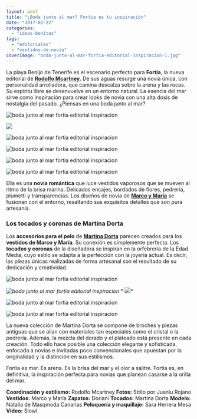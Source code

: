 ```yaml
---
layout: post
title: "¿Boda junto al mar? Fortia es tu inspiración"
date: "2017-02-22"
categories: 
  - "ideas-bonitas"
tags: 
  - "editoriales"
  - "vestidos-de-novia"
coverImage: "boda-junto-al-mar-fortia-editorial-inspiracion-1.jpg"
---
```


La playa Benijo de Tenerife es el escenario perfecto para **Fortia**, la nueva editorial de [**Rodolfo Mcartney**](http://noquiero.es). De sus aguas resurge una novia única, con personalidad arrolladora, que camina descalza sobre la arena y las rocas. Su espíritu libre se desenvuelve en un entorno natural. La esencia del mar sirve como inspiración para crear looks de novia con una alta dosis de nostalgia del pasado. ¿Piensas en una boda junto al mar?

![boda junto al mar fortia editorial inspiracion ](/images/boda-junto-al-mar-fortia-editorial-inspiracion-2.jpg)

![](/images/boda-junto-al-mar-fortia-editorial-inspiracion-3.jpg)

![boda junto al mar fortia editorial inspiracion ](/images/boda-junto-al-mar-fortia-editorial-inspiracion-4.jpg)

![boda junto al mar fortia editorial inspiracion ](/images/boda-junto-al-mar-fortia-editorial-inspiracion-5.jpg)

![boda junto al mar fortia editorial inspiracion ](/images/boda-junto-al-mar-fortia-editorial-inspiracion-6.jpg)

![boda junto al mar fortia editorial inspiracion ](/images/boda-junto-al-mar-fortia-editorial-inspiracion-7.jpg)

Ella es una **novia romántica** que luce vestidos vaporosos que se mueven al ritmo de la brisa marina. Delicados encajes, bordados de flores, pedrería, plumetti y transparencias. Los diseños de novia de [**Marco y María**](http://marcoymaria.com/) se fusionan con el entorno, resaltando sus exquisitos detalles que son pura artesanía.

### Los tocados y coronas de Martina Dorta

Los **accesorios para el pelo** de [**Martina Dorta**](http://www.martinadorta.com/) parecen creados para los **vestidos de Marco y María**. Su conexión es simplemente perfecta. Los **tocados y coronas** de la diseñadora se inspiran en la orfebrería de la Edad Media, cuyo estilo se adapta a la perfección con la joyería actual. Es decir, las piezas únicas realizadas de forma artesanal son el resultado de su dedicación y creatividad.

![boda junto al mar fortia editorial inspiracion ](/images/boda-junto-al-mar-fortia-editorial-inspiracion-8.jpg)

 *![boda junto al mar fortia editorial inspiracion ](/images/boda-junto-al-mar-fortia-editorial-inspiracion-9.jpg)*  * ![](/images/boda-junto-al-mar-fortia-editorial-inspiracion-10.jpg)* 

![boda junto al mar fortia editorial inspiracion ](/images/boda-junto-al-mar-fortia-editorial-inspiracion-11.jpg)

![boda junto al mar fortia editorial inspiracion ](/images/boda-junto-al-mar-fortia-editorial-inspiracion-12.jpg)

La nueva colección de Martina Dorta se compone de broches y piezas antiguas que se alían con materiales tan especiales como el cristal o la pedrería. Además, la mezcla del dorado y el plateado está presente en cada creación. Todo ello hace posible una colección elegante y sofisticada, enfocada a novias e invitadas poco convencionales que apuestan por la originalidad y la distinción en sus estilismos.

Fortia es mar. Es arena. Es la brisa del mar y el olor a salitre. Fortia es, en definitiva, la inspiración perfecta para novias que planean casarse a la orilla del mar.

**Coordinación y estilismo:** Rodolfo Mcartney **Fotos:** Sttilo por Juanlu Rojano **Vestidos:** Marco y María **Zapatos:** Doriani **Tocados:** Martina Dorta **Modelo:** Natalia de Masqmoda Canarias **Peluquería y maquillaje:** Sara Herrera Mesa **Vídeo:** Slowl
